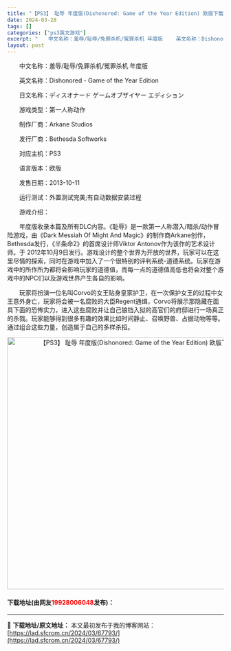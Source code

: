 ```yaml
---
title: "【PS3】 耻辱 年度版(Dishonored: Game of the Year Edition) 欧版下载"
date: 2024-03-28
tags: []
categories: ["ps3英文游戏"]
excerpt: "　　中文名称：羞辱/耻辱/免罪杀机/冤罪杀机 年度版 　　英文名称：Dishonored - Game of the Year Edition 　　日文名称：ディスオナード ゲームオブザイヤー エディション 　　游戏类型：第一人称动作 　　制作厂商：Arkane Studios 　　发行厂商：Bet&hellip;"
layout: post
---
```


 <p>　　中文名称：羞辱/耻辱/免罪杀机/冤罪杀机 年度版</p> <p>　　英文名称：Dishonored - Game of the Year Edition</p> <p>　　日文名称：ディスオナード ゲームオブザイヤー エディション</p> <p>　　游戏类型：第一人称动作</p> <p>　　制作厂商：Arkane Studios</p> <p>　　发行厂商：Bethesda Softworks</p> <p>　　对应主机：PS3</p> <p>　　语言版本：欧版</p> <p>　　发售日期：2013-10-11</p> <p>　　运行测试：外置测试完美;有自动数据安装过程</p> <p>　　游戏介绍：</p> <p>　　年度版收录本篇及所有DLC内容。《耻辱》是一款第一人称潜入/暗杀/动作冒险游戏，由《Dark Messiah Of Might And Magic》的制作商Arkane创作，Bethesda发行，《半条命2》的首席设计师Viktor Antonov作为该作的艺术设计师。于 2012年10月9日发行。游戏设计的整个世界为开放的世界，玩家可以在这里尽情的探索，同时在游戏中加入了一个很特别的评判系统-道德系统。玩家在游戏中的所作所为都将会影响玩家的道德值，而每一点的道德值高低也将会对整个游戏中的NPC们以及游戏世界产生各自的影响。</p> <p>　　玩家将扮演一位名叫Corvo的女王贴身皇家护卫，在一次保护女王的过程中女王意外身亡，玩家将会被一名腐败的大臣Regent通缉，Corvo将展示那隐藏在面具下面的恐怖实力，进入这些腐败并让自己锒铛入狱的高官们的府邸进行一场真正的杀戮。玩家能够得到很多有趣的效果比如时间静止、召唤野兽、占据动物等等。通过组合这些力量，创造属于自己的多样杀招。</p> <p align="center"><img align="" border="0" src="https://lad.sfcrom.cn/wp-content/uploads/2024/03/20240328_66051c66cdbee.jpg" width="587" alt="【PS3】 耻辱 年度版(Dishonored: Game of the Year Edition) 欧版下载" /></p> <p><h4>下载地址(由网友<font color="red">19928006048</font>发布)：</h4></p> 

---
📖 **下载地址/原文地址：** 本文最初发布于我的博客网站：[https://lad.sfcrom.cn/2024/03/67793/](https://lad.sfcrom.cn/2024/03/67793/)

